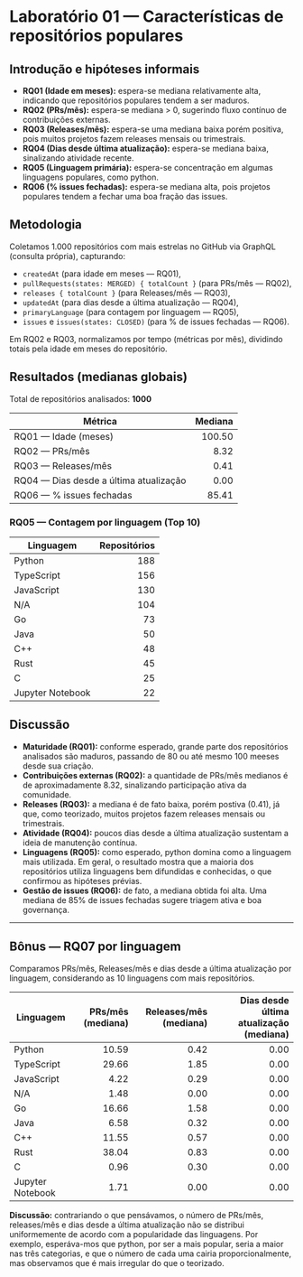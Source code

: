 # Laboratório 01 — Características de repositórios populares
## Introdução e hipóteses informais
- **RQ01 (Idade em meses):** espera-se mediana relativamente alta, indicando que repositórios populares tendem a ser maduros.
- **RQ02 (PRs/mês):** espera-se mediana > 0, sugerindo fluxo contínuo de contribuições externas.
- **RQ03 (Releases/mês):** espera-se uma mediana baixa porém positiva, pois muitos projetos fazem releases mensais ou trimestrais.
- **RQ04 (Dias desde última atualização):** espera-se mediana baixa, sinalizando atividade recente.
- **RQ05 (Linguagem primária):** espera-se concentração em algumas linguagens populares, como python.
- **RQ06 (% issues fechadas):** espera-se mediana alta, pois projetos populares tendem a fechar uma boa fração das issues.

## Metodologia
Coletamos 1.000 repositórios com mais estrelas no GitHub via GraphQL (consulta própria), capturando:
- `createdAt` (para idade em meses — RQ01),
- `pullRequests(states: MERGED) { totalCount }` (para PRs/mês — RQ02),
- `releases { totalCount }` (para Releases/mês — RQ03),
- `updatedAt` (para dias desde a última atualização — RQ04),
- `primaryLanguage` (para contagem por linguagem — RQ05),
- `issues` e `issues(states: CLOSED)` (para % de issues fechadas — RQ06).

Em RQ02 e RQ03, normalizamos por tempo (métricas por mês), dividindo totais pela idade em meses do repositório.

## Resultados (medianas globais)
Total de repositórios analisados: **1000**

| Métrica | Mediana |
|---|---:|
| RQ01 — Idade (meses) | 100.50 |
| RQ02 — PRs/mês | 8.32 |
| RQ03 — Releases/mês | 0.41 |
| RQ04 — Dias desde a última atualização | 0.00 |
| RQ06 — % issues fechadas | 85.41 |

### RQ05 — Contagem por linguagem (Top 10)
| Linguagem | Repositórios |
|---|---:|
| Python | 188 |
| TypeScript | 156 |
| JavaScript | 130 |
| N/A | 104 |
| Go | 73 |
| Java | 50 |
| C++ | 48 |
| Rust | 45 |
| C | 25 |
| Jupyter Notebook | 22 |

## Discussão
- **Maturidade (RQ01):** conforme esperado, grande parte dos repositórios analisados são maduros, passando de 80 ou até mesmo 100 meeses desde sua criação.
- **Contribuições externas (RQ02):** a quantidade de PRs/mês medianos é de aproximadamente 8.32, sinalizando participação ativa da comunidade.
- **Releases (RQ03):** a mediana é de fato baixa, porém postiva (0.41), já que, como teorizado, muitos projetos fazem releases mensais ou trimestrais.
- **Atividade (RQ04):** poucos dias desde a última atualização sustentam a ideia de manutenção contínua.
- **Linguagens (RQ05):** como esperado, python domina como a linguagem mais utilizada. Em geral, o resultado mostra que a maioria dos repositórios utiliza linguagens bem difundidas e conhecidas, o que confirmou as hipóteses prévias.
- **Gestão de issues (RQ06):** de fato, a mediana obtida foi alta. Uma mediana de 85% de issues fechadas sugere triagem ativa e boa governança.

---

## Bônus — RQ07 por linguagem
Comparamos PRs/mês, Releases/mês e dias desde a última atualização por linguagem, considerando as 10 linguagens com mais repositórios.

| Linguagem | PRs/mês (mediana) | Releases/mês (mediana) | Dias desde última atualização (mediana) |
|---|---:|---:|---:|
| Python | 10.59 | 0.42 | 0.00 |
| TypeScript | 29.66 | 1.85 | 0.00 |
| JavaScript | 4.22 | 0.29 | 0.00 |
| N/A | 1.48 | 0.00 | 0.00 |
| Go | 16.66 | 1.58 | 0.00 |
| Java | 6.58 | 0.32 | 0.00 |
| C++ | 11.55 | 0.57 | 0.00 |
| Rust | 38.04 | 0.83 | 0.00 |
| C | 0.96 | 0.30 | 0.00 |
| Jupyter Notebook | 1.71 | 0.00 | 0.00 |

**Discussão:** contrariando o que pensávamos, o número de PRs/mês, releases/mês e dias desde a última atualização não se distribui uniformemente de acordo com a popularidade das linguagens. Por exemplo, esperáva-mos que python, por ser a mais popular, seria a maior nas três categorias, e que o número de cada uma cairia proporcionalmente, mas observamos que é mais irregular do que o teorizado.